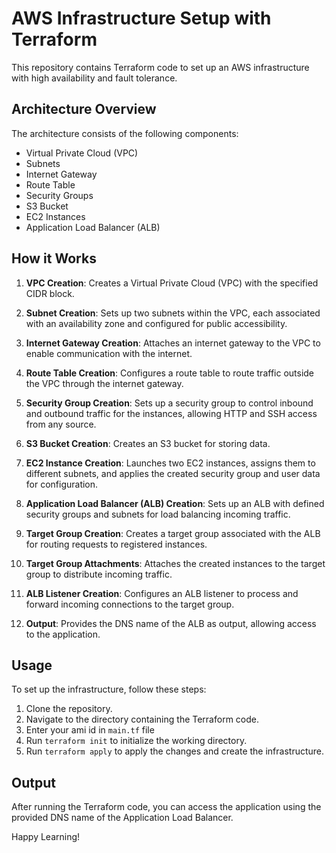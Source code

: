 # AWS Infrastructure Setup with Terraform

This repository contains Terraform code to set up an AWS infrastructure with high availability and fault tolerance.

## Architecture Overview

The architecture consists of the following components:

- Virtual Private Cloud (VPC)
- Subnets
- Internet Gateway
- Route Table
- Security Groups
- S3 Bucket
- EC2 Instances
- Application Load Balancer (ALB)

## How it Works

1. **VPC Creation**: Creates a Virtual Private Cloud (VPC) with the specified CIDR block.

2. **Subnet Creation**: Sets up two subnets within the VPC, each associated with an availability zone and configured for public accessibility.

3. **Internet Gateway Creation**: Attaches an internet gateway to the VPC to enable communication with the internet.

4. **Route Table Creation**: Configures a route table to route traffic outside the VPC through the internet gateway.

5. **Security Group Creation**: Sets up a security group to control inbound and outbound traffic for the instances, allowing HTTP and SSH access from any source.

6. **S3 Bucket Creation**: Creates an S3 bucket for storing data.

7. **EC2 Instance Creation**: Launches two EC2 instances, assigns them to different subnets, and applies the created security group and user data for configuration.

8. **Application Load Balancer (ALB) Creation**: Sets up an ALB with defined security groups and subnets for load balancing incoming traffic.

9. **Target Group Creation**: Creates a target group associated with the ALB for routing requests to registered instances.

10. **Target Group Attachments**: Attaches the created instances to the target group to distribute incoming traffic.

11. **ALB Listener Creation**: Configures an ALB listener to process and forward incoming connections to the target group.

12. **Output**: Provides the DNS name of the ALB as output, allowing access to the application.

## Usage

To set up the infrastructure, follow these steps:

1. Clone the repository.
2. Navigate to the directory containing the Terraform code.
3. Enter your ami id in `main.tf` file
4. Run `terraform init` to initialize the working directory.
5. Run `terraform apply` to apply the changes and create the infrastructure.

## Output

After running the Terraform code, you can access the application using the provided DNS name of the Application Load Balancer.

Happy Learning!

